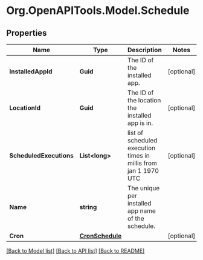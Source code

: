 # Org.OpenAPITools.Model.Schedule
## Properties

Name | Type | Description | Notes
------------ | ------------- | ------------- | -------------
**InstalledAppId** | **Guid** | The ID of the installed app. | [optional] 
**LocationId** | **Guid** | The ID of the location the installed app is in. | [optional] 
**ScheduledExecutions** | **List&lt;long&gt;** | list of scheduled execution times in millis from jan 1 1970 UTC | [optional] 
**Name** | **string** | The unique per installed app name of the schedule. | 
**Cron** | [**CronSchedule**](CronSchedule.md) |  | [optional] 

[[Back to Model list]](../README.md#documentation-for-models) [[Back to API list]](../README.md#documentation-for-api-endpoints) [[Back to README]](../README.md)

